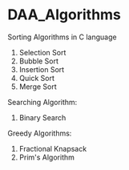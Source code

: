 # DAA_Algorithms

Sorting Algorithms in C language
1. Selection Sort
2. Bubble Sort
3. Insertion Sort
4. Quick Sort
5. Merge Sort

Searching Algorithm:
1. Binary Search

Greedy Algorithms:
1. Fractional Knapsack
2. Prim's Algorithm
